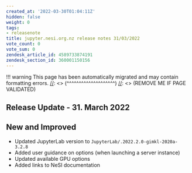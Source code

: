 ```yaml
---
created_at: '2022-03-30T01:04:11Z'
hidden: false
weight: 0
tags:
- releasenote
title: jupyter.nesi.org.nz release notes 31/03/2022
vote_count: 0
vote_sum: 0
zendesk_article_id: 4589733874191
zendesk_section_id: 360001150156
---
```




[//]: <> (REMOVE ME IF PAGE VALIDATED)
[//]: <> (vvvvvvvvvvvvvvvvvvvv)
!!! warning
    This page has been automatically migrated and may contain formatting errors.
[//]: <> (^^^^^^^^^^^^^^^^^^^^)
[//]: <> (REMOVE ME IF PAGE VALIDATED)

## Release Update - 31. March 2022

## New and Improved

-   Updated JupyterLab version
    to `JupyterLab/.2022.2.0-gimkl-2020a-3.2.8`
-   Added user guidance on options (when launching a server instance)
-   Updated available GPU options
-   Added links to NeSI documentation